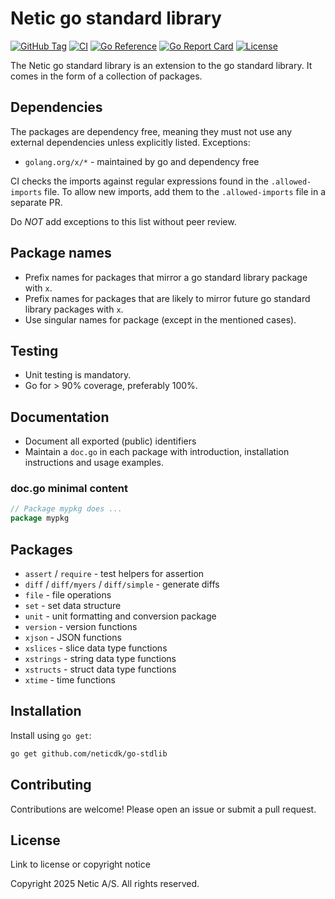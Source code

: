 # Netic go standard library

[![GitHub Tag](https://img.shields.io/github/v/tag/neticdk/go-stdlib)](https://github.com/neticdk/go-stdlib/releases)
[![CI](https://github.com/neticdk/go-stdlib/actions/workflows/ci.yaml/badge.svg)](https://github.com/neticdk/go-stdlib/actions/workflows/ci.yaml)
[![Go Reference](https://pkg.go.dev/badge/github.com/neticdk/go-stdlib)](https://pkg.go.dev/github.com/neticdk/go-stdlib)
[![Go Report Card](https://goreportcard.com/badge/github.com/neticdk/go-stdlib)](https://goreportcard.com/report/github.com/neticdk/go-stdlib)
[![License](https://img.shields.io/github/license/neticdk/go-stdlib)](LICENSE)

The Netic go standard library is an extension to the go standard library. It
comes in the form of a collection of packages.

## Dependencies

The packages are dependency free, meaning they must not use any external
dependencies unless explicitly listed.
Exceptions:

- `golang.org/x/*` - maintained by go and dependency free

CI checks the imports against regular expressions found in the
`.allowed-imports` file. To allow new imports, add them to the
`.allowed-imports` file in a separate PR.

Do *NOT* add exceptions to this list without peer review.

## Package names

- Prefix names for packages that mirror a go standard library package with `x`.
- Prefix names for packages that are likely to mirror future go standard library
  packages with `x`.
- Use singular names for package (except in the mentioned cases).

## Testing

- Unit testing is mandatory.
- Go for > 90% coverage, preferably 100%.

## Documentation

- Document all exported (public) identifiers
- Maintain a `doc.go` in each package with introduction, installation
  instructions and usage examples.

### doc.go minimal content

```go
// Package mypkg does ...
package mypkg
```

## Packages

- `assert` / `require` - test helpers for assertion
- `diff` / `diff/myers` / `diff/simple` - generate diffs
- `file` - file operations
- `set` - set data structure
- `unit` - unit formatting and conversion package
- `version` - version functions
- `xjson` - JSON functions
- `xslices` - slice data type functions
- `xstrings` - string data type functions
- `xstructs` - struct data type functions
- `xtime` - time functions

## Installation

Install using `go get`:

```bash
go get github.com/neticdk/go-stdlib
```

## Contributing

Contributions are welcome! Please open an issue or submit a pull request.

## License

Link to license or copyright notice

Copyright 2025 Netic A/S. All rights reserved.
